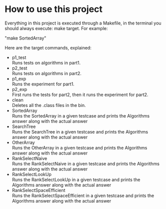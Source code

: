 # How to use this project

Everything in this project is executed through a Makefile, in the terminal you should always execute:
make target. For example:

"make SortedArray"

Here are the target commands, explained:

* p1_test  
Runs tests on algorithms in part1.
* p2_test  
Runs tests on algorithms in part2.
* p1_exp  
Runs the experiment for part1.
* p2_exp  
First runs the tests for part2, then it runs the experiment for part2.
* clean  
Deletes all the .class files in the bin.
* SortedArray  
Runs the SortedArray in a given testcase and prints the Algorithms answer along with the actual answer
* SearchTree  
Runs the SearchTree in a given testcase and prints the Algorithms answer along with the actual answer
* OtherArray  
Runs the OtherArray in a given testcase and prints the Algorithms answer along with the actual answer
* RankSelectNaive  
Runs the RankSelectNaive in a given testcase and prints the Algorithms answer along with the actual answer
* RankSelectLookUp  
Runs the RankSelectLookUp in a given testcase and prints the Algorithms answer along with the actual answer
* RankSelectSpaceEfficient  
Runs the RankSelectSpaceEfficient in a given testcase and prints the Algorithms answer along with the actual answer
